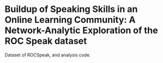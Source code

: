 # Buildup of Speaking Skills in an Online Learning Community: A Network-Analytic Exploration of the ROC Speak dataset

Dataset of ROCSpeak, and analysis code.
